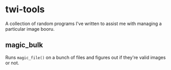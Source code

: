 twi-tools
=========
A collection of random programs I've written to assist me with managing a particular image booru.

## magic\_bulk
Runs `magic_file()` on a bunch of files and figures out if they're valid images or not.

